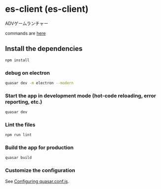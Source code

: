 # es-client (es-client)
ADVゲームランチャー

commands are [here](https://quasar.dev/quasar-cli/developing-electron-apps/build-commands)
## Install the dependencies
```bash
npm install
```

### **debug on electron**
```bash
quasar dev -m electron --modern
```

### Start the app in development mode (hot-code reloading, error reporting, etc.)
```bash
quasar dev
```

### Lint the files
```bash
npm run lint
```

### Build the app for production
```bash
quasar build
```

### Customize the configuration
See [Configuring quasar.conf.js](https://quasar.dev/quasar-cli/quasar-conf-js).
